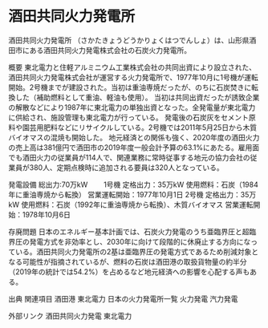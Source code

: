 # 酒田共同火力発電所

酒田共同火力発電所 （さかたきょうどうかりょくはつでんしょ）は、山形県酒田市にある酒田共同火力発電株式会社の石炭火力発電所。

概要
東北電力と住軽アルミニウム工業株式会社の共同出資により設立された、酒田共同火力発電株式会社が運営する火力発電所で、1977年10月に1号機が運転開始。2号機までが建設された。当初は重油専焼だったが、のちに石炭焚きに転換した（補助燃料として重油、軽油も使用）。
当初は共同出資だったが誘致企業の解散などにより1987年に東北電力の単独出資となった。全発電量が東北電力に供給され、施設管理も東北電力が行っている。
発電後の石炭灰をセメント原料や園芸用肥料などにリサイクルしている。2号機では2011年5月25日から木質バイオマスの混焼も開始した。
地元経済との関係も強く、2020年度の酒田火力の売上高は381億円で酒田市の2019年度一般会計予算の63.1%にあたる。雇用面でも酒田火力の従業員が114人で、関連業務に常時従事する地元の協力会社の従業員が380人、定期点検時に追加される要員は320人となっている。

発電設備
総出力:70万kW　　
1号機
定格出力：35万kW
使用燃料：石炭（1984年に重油専焼から転換）
営業運転開始：1977年10月1日
2号機
定格出力：35万kW
使用燃料：石炭（1992年に重油専焼から転換）、木質バイオマス
営業運転開始：1978年10月6日

存廃問題
日本のエネルギー基本計画では、石炭火力発電のうち亜臨界圧と超臨界圧の発電方式を非効率とし、2030年に向けて段階的に休廃止する方向になっている。酒田共同火力発電所の2基は亜臨界圧の発電方式であるため削減対象となる可能性が指摘されているが、燃料の石炭は酒田港の取扱貨物量の約半分（2019年の統計では54.2%）を占めるなど地元経済への影響を心配する声もある。

出典
関連項目
酒田港
東北電力
日本の火力発電所一覧
火力発電
汽力発電

外部リンク
酒田共同火力発電
東北電力